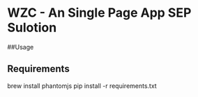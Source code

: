 # WZC - An Single Page App SEP Sulotion

##Usage



## Requirements

brew install phantomjs
pip install -r requirements.txt
